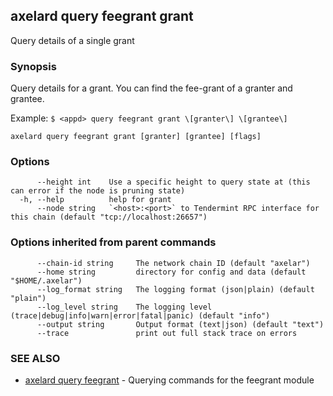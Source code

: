 ## axelard query feegrant grant

Query details of a single grant

### Synopsis

Query details for a grant.
You can find the fee-grant of a granter and grantee.

Example:
`$ <appd> query feegrant grant \[granter\] \[grantee\]`

```
axelard query feegrant grant [granter] [grantee] [flags]
```

### Options

```
      --height int    Use a specific height to query state at (this can error if the node is pruning state)
  -h, --help          help for grant
      --node string   `<host>:<port>` to Tendermint RPC interface for this chain (default "tcp://localhost:26657")
```

### Options inherited from parent commands

```
      --chain-id string     The network chain ID (default "axelar")
      --home string         directory for config and data (default "$HOME/.axelar")
      --log_format string   The logging format (json|plain) (default "plain")
      --log_level string    The logging level (trace|debug|info|warn|error|fatal|panic) (default "info")
      --output string       Output format (text|json) (default "text")
      --trace               print out full stack trace on errors
```

### SEE ALSO

- [axelard query feegrant](/cli-docs/v0_29_1/axelard_query_feegrant) - Querying commands for the feegrant module
